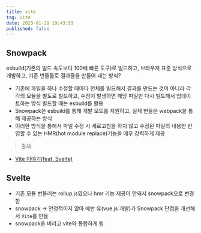 ```yaml
---
title: vite
tag: vite
date: 2023-01-28 19:43:53
published: false
---
```


## Snowpack

esbuild(기존의 빌드 속도보다 100배 빠른 도구)로 빌드하고, 브라우저 표준 방식으로 개발하고, 기존 번들툴로 결과물을 만들어 내는 방식?

- 기존에 파일을 하나 수정할 때마다 전체를 빌드해서 결과를 만드는 것이 아니라 각각의 모듈을 별도로 빌드하고, 수정이 발생하면 해당 파일만 다시 빌드해서 업데이트하는 방식 빌드할 때는 esbuild를 활용
- Snowpack은 esbuild를 통해 개발 모드를 지원하고, 실제 번들은 webpack을 통해 제공하는 방식
- 이러한 방식을 통해서 파일 수정 시 새로고침을 하지 않고 수정된 파일의 내용만 반영할 수 있는 HMR(hot module replace)기능을 매우 강력하게 제공

> 출처

- [Vite 이야기(feat. Svelte)](https://yozm.wishket.com/magazine/detail/1620/)

## Svelte
- 기존 모듈 번들러는 rollup.js였으나 hmr 기능 제공이 안돼서 snowpack으로 변경함
- snowpack -> 안정적이지 않아 에반 유(vue.js 개발)가 Snowpack 단점을 개선해서 `Vite`를 만듦
- snowpack을 버리고 vite와 통합하게 됨